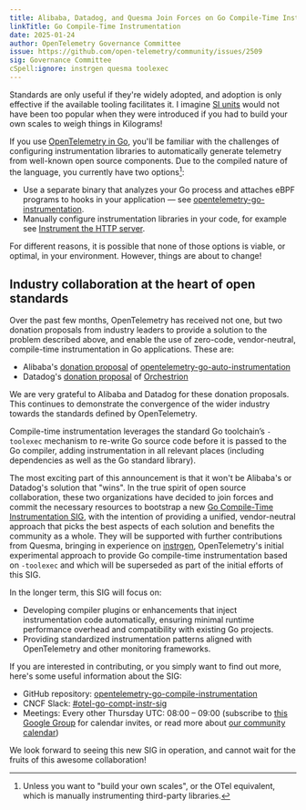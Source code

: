 ```yaml
---
title: Alibaba, Datadog, and Quesma Join Forces on Go Compile-Time Instrumentation
linkTitle: Go Compile-Time Instrumentation
date: 2025-01-24
author: OpenTelemetry Governance Committee
issue: https://github.com/open-telemetry/community/issues/2509
sig: Governance Committee
cSpell:ignore: instrgen quesma toolexec
---
```


Standards are only useful if they're widely adopted, and adoption is only
effective if the available tooling facilitates it. I imagine
[SI units](https://en.wikipedia.org/wiki/International_System_of_Units) would
not have been too popular when they were introduced if you had to build your own
scales to weigh things in Kilograms!

If you use [OpenTelemetry in Go](/docs/languages/go/), you'll be familiar with
the challenges of configuring instrumentation libraries to automatically
generate telemetry from well-known open source components. Due to the compiled
nature of the language, you currently have two options[^1]:

- Use a separate binary that analyzes your Go process and attaches eBPF programs
  to hooks in your application &mdash; see
  [opentelemetry-go-instrumentation](https://github.com/open-telemetry/opentelemetry-go-instrumentation/).
- Manually configure instrumentation libraries in your code, for example see
  [Instrument the HTTP server](/docs/languages/go/getting-started/#instrument-the-http-server).

For different reasons, it is possible that none of those options is viable, or
optimal, in your environment. However, things are about to change!

## Industry collaboration at the heart of open standards

Over the past few months, OpenTelemetry has received not one, but two donation
proposals from industry leaders to provide a solution to the problem described
above, and enable the use of zero-code, vendor-neutral, compile-time
instrumentation in Go applications. These are:

- Alibaba's
  [donation proposal](https://github.com/open-telemetry/community/issues/2344)
  of
  [opentelemetry-go-auto-instrumentation](https://github.com/alibaba/opentelemetry-go-auto-instrumentation)
- Datadog's
  [donation proposal](https://github.com/open-telemetry/community/issues/2497)
  of [Orchestrion](https://github.com/datadog/orchestrion)

We are very grateful to Alibaba and Datadog for these donation proposals. This
continues to demonstrate the convergence of the wider industry towards the
standards defined by OpenTelemetry.

Compile-time instrumentation leverages the standard Go toolchain’s `-toolexec`
mechanism to re-write Go source code before it is passed to the Go compiler,
adding instrumentation in all relevant places (including dependencies as well as
the Go standard library).

The most exciting part of this announcement is that it won't be Alibaba's or
Datadog's solution that "wins". In the true spirit of open source collaboration,
these two organizations have decided to join forces and commit the necessary
resources to bootstrap a new
[Go Compile-Time Instrumentation SIG](https://github.com/open-telemetry/community/blob/main/projects/go-compile-instrumentation.md),
with the intention of providing a unified, vendor-neutral approach that picks
the best aspects of each solution and benefits the community as a whole. They
will be supported with further contributions from Quesma, bringing in experience
on
[instrgen](https://github.com/open-telemetry/opentelemetry-go-contrib/blob/dafdad14b7858c7f491c8cb72e4bc7deaf9378e3/instrgen/README.md),
OpenTelemetry's initial experimental approach to provide Go compile-time
instrumentation based on `-toolexec` and which will be superseded as part of the
initial efforts of this SIG.

In the longer term, this SIG will focus on:

- Developing compiler plugins or enhancements that inject instrumentation code
  automatically, ensuring minimal runtime performance overhead and compatibility
  with existing Go projects.
- Providing standardized instrumentation patterns aligned with OpenTelemetry and
  other monitoring frameworks.

If you are interested in contributing, or you simply want to find out more,
here's some useful information about the SIG:

- GitHub repository:
  [opentelemetry-go-compile-instrumentation](https://github.com/open-telemetry/opentelemetry-go-compile-instrumentation)
- CNCF Slack:
  [#otel-go-compt-instr-sig](https://cloud-native.slack.com/archives/C088D8GSSSF)
- Meetings: Every other Thursday UTC: 08:00 – 09:00 (subscribe to
  [this Google Group](https://groups.google.com/a/opentelemetry.io/g/calendar-go)
  for calendar invites, or read more about
  [our community calendar](https://github.com/open-telemetry/community/?tab=readme-ov-file#calendar))

We look forward to seeing this new SIG in operation, and cannot wait for the
fruits of this awesome collaboration!

[^1]: Unless you want to "build your own scales", or the OTel equivalent, which is
    manually instrumenting third-party libraries.
